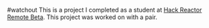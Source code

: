 #watchout
This is a project I completed as a student at [Hack Reactor Remote Beta](http://www.hackreactor.com/remote-beta). This project was worked on with a pair.